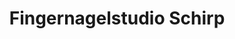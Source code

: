 ---
title: "Fingernagelstudio Schirp"
url: /bergneustadt/fingernagelstudio-schirp/
shop: Kosmetik
---